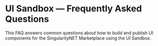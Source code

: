 # UI Sandbox — Frequently Asked Questions

This FAQ answers common questions about how to build and publish UI components for the SingularityNET Marketplace using the UI Sandbox.

<AccordionItem :id="external-libraries">
  <template #title>
    Why can't I directly use external libraries in my UI?
  </template>
  <template #description>
  
    Currently, it's not possible to directly import external libraries (e.g., via npm install) into the UI on the SingularityNET Marketplace. This limitation helps ensure performance and stability of the platform.

    However, there are two recommended workarounds:

    1) Embed the library manually via CDN 
    You can download the .min.js version of the library from a CDN like cdnjs.com, include it in your UI archive, and import it as a local file:

    // index.js  
    import './lib.js';

    2) Use your own backend for processing 
    For heavier libraries or dynamic visualizations, consider offloading logic to your own server. For example, generate a chart server-side and return it as an image to your UI.

    This keeps the Marketplace UI lightweight while still enabling advanced functionality.
  </template>
</AccordionItem>

